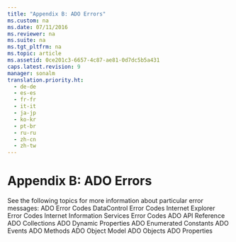 ```yaml
---
title: "Appendix B: ADO Errors"
ms.custom: na
ms.date: 07/11/2016
ms.reviewer: na
ms.suite: na
ms.tgt_pltfrm: na
ms.topic: article
ms.assetid: 0ce201c3-6657-4c87-ae81-0d7dc5b5a431
caps.latest.revision: 9
manager: sonalm
translation.priority.ht: 
  - de-de
  - es-es
  - fr-fr
  - it-it
  - ja-jp
  - ko-kr
  - pt-br
  - ru-ru
  - zh-cn
  - zh-tw
---
```

# Appendix B: ADO Errors
<?xml version="1.0" encoding="utf-8"?>
<developerReferenceWithoutSyntaxDocument xmlns="http://ddue.schemas.microsoft.com/authoring/2003/5" xmlns:xlink="http://www.w3.org/1999/xlink" xmlns:xsi="http://www.w3.org/2001/XMLSchema-instance" xsi:schemaLocation="http://ddue.schemas.microsoft.com/authoring/2003/5 http://dduestorage.blob.core.windows.net/ddueschema/developer.xsd">
  <introduction>
    <para>See the following topics for more information about particular error messages:  </para>
    <list class="bullet">
      <listItem>
        <para>             <legacyLink xlink:href="3aee61c7-a9b7-4596-b78e-5828a00d0281">ADO Error Codes</legacyLink>           </para>
      </listItem>
      <listItem>
        <para>             <legacyLink xlink:href="293df9d5-e1a2-406d-9107-07bf7cdc6f96">DataControl Error Codes</legacyLink>           </para>
      </listItem>
      <listItem>
        <para>             <legacyLink xlink:href="71aed2a5-4c8a-41db-a869-37db4d07a5a9">Internet Explorer Error Codes</legacyLink>           </para>
      </listItem>
      <listItem>
        <para>             <legacyLink xlink:href="3c9223de-d953-436a-bddc-dbdd9dc3e685">Internet Information Services Error Codes</legacyLink>           </para>
      </listItem>
    </list>
  </introduction>
  <relatedTopics>
<link xlink:href="bfd96a4b-c913-45aa-9e4c-ec86ac364f3a">ADO API Reference</link>
<link xlink:href="b5e1d26d-b41d-4e35-8c7c-972426473dfb">ADO Collections</link>
<link xlink:href="d7b06d72-f792-4328-93a2-5006b9e2c581">ADO Dynamic Properties</link>
<link xlink:href="c97ed131-1a93-463c-9e61-22f029b0c474">ADO Enumerated Constants</link>
<link xlink:href="0ded5ad9-8f83-4224-95af-38512783b972">ADO Events</link>
<link xlink:href="a38c5670-ba28-44f3-bd5b-fcb46880e904">ADO Methods</link>
<link xlink:href="4aca9838-1ec6-4084-bd63-dc2d17d8ab7d">ADO Object Model</link>
<link xlink:href="d0b7e254-c89f-4406-b846-a060ef038c30">ADO Objects</link>
<link xlink:href="0ac0d1a7-6c7a-4f4c-b115-428935e0f98b">ADO Properties</link>
</relatedTopics>
</developerReferenceWithoutSyntaxDocument>